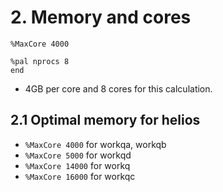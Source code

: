 # 2. Memory and cores
```
%MaxCore 4000

%pal nprocs 8
end
```
- 4GB per core and 8 cores for this calculation.

## 2.1 Optimal memory for helios

- `%MaxCore 4000` for workqa, workqb
- `%MaxCore 5000` for workqd
- `%MaxCore 14000` for workq
- `%MaxCore 16000` for workqc



